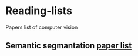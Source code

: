 # Reading-lists
Papers list of computer vision
## Semantic segmantation [paper list](https://github.com/Zakiyi/Reading-lists-CV/blob/master/Semantic%20Segmentation.md)

